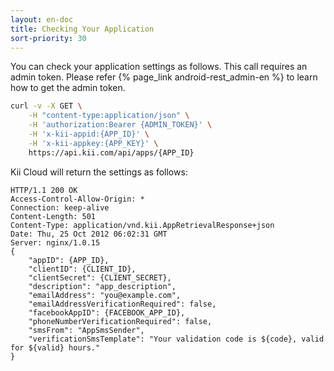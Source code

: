 ```yaml
---
layout: en-doc
title: Checking Your Application
sort-priority: 30
---
```

You can check your application settings as follows. This call requires an admin token.  Please refer {% page_link android-rest_admin-en %} to learn how to get the admin token.

```sh
curl -v -X GET \
    -H "content-type:application/json" \
    -H 'authorization:Bearer {ADMIN_TOKEN}' \
    -H 'x-kii-appid:{APP_ID}' \
    -H 'x-kii-appkey:{APP_KEY}' \
    https://api.kii.com/api/apps/{APP_ID}
```

Kii Cloud will return the settings as follows:

```
HTTP/1.1 200 OK
Access-Control-Allow-Origin: *
Connection: keep-alive
Content-Length: 501
Content-Type: application/vnd.kii.AppRetrievalResponse+json
Date: Thu, 25 Oct 2012 06:02:31 GMT
Server: nginx/1.0.15
{
    "appID": {APP_ID},
    "clientID": {CLIENT_ID},
    "clientSecret": {CLIENT_SECRET},
    "description": "app_description",
    "emailAddress": "you@example.com",
    "emailAddressVerificationRequired": false,
    "facebookAppID": {FACEBOOK_APP_ID},
    "phoneNumberVerificationRequired": false,
    "smsFrom": "AppSmsSender",
    "verificationSmsTemplate": "Your validation code is ${code}, valid for ${valid} hours."
}
```
